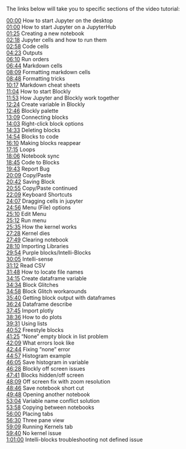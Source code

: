 The links below will take you to specific sections of the video tutorial:

<a class="yt-simple-endpoint style-scope yt-formatted-string" spellcheck="false" href="/watch?v=-luPzplPDI0&amp;t=0s" dir="auto">00:00</a><span dir="auto" class="style-scope yt-formatted-string"> How to start Jupyter on the desktop<br>
</span><a class="yt-simple-endpoint style-scope yt-formatted-string" spellcheck="false" href="/watch?v=-luPzplPDI0&amp;t=60s" dir="auto">01:00</a><span dir="auto" class="style-scope yt-formatted-string"> How to start Jupyter on a JupyterHub<br>
</span><a class="yt-simple-endpoint style-scope yt-formatted-string" spellcheck="false" href="/watch?v=-luPzplPDI0&amp;t=85s" dir="auto">01:25</a><span dir="auto" class="style-scope yt-formatted-string"> Creating a new notebook<br>
</span><a class="yt-simple-endpoint style-scope yt-formatted-string" spellcheck="false" href="/watch?v=-luPzplPDI0&amp;t=138s" dir="auto">02:18</a><span dir="auto" class="style-scope yt-formatted-string"> Jupyter cells and how to run them<br>
</span><a class="yt-simple-endpoint style-scope yt-formatted-string" spellcheck="false" href="/watch?v=-luPzplPDI0&amp;t=178s" dir="auto">02:58</a><span dir="auto" class="style-scope yt-formatted-string"> Code cells<br>
</span><a class="yt-simple-endpoint style-scope yt-formatted-string" spellcheck="false" href="/watch?v=-luPzplPDI0&amp;t=263s" dir="auto">04:23</a><span dir="auto" class="style-scope yt-formatted-string"> Outputs<br>
</span><a class="yt-simple-endpoint style-scope yt-formatted-string" spellcheck="false" href="/watch?v=-luPzplPDI0&amp;t=370s" dir="auto">06:10</a><span dir="auto" class="style-scope yt-formatted-string"> Run orders<br>
</span><a class="yt-simple-endpoint style-scope yt-formatted-string" spellcheck="false" href="/watch?v=-luPzplPDI0&amp;t=404s" dir="auto">06:44</a><span dir="auto" class="style-scope yt-formatted-string"> Markdown cells<br>
</span><a class="yt-simple-endpoint style-scope yt-formatted-string" spellcheck="false" href="/watch?v=-luPzplPDI0&amp;t=489s" dir="auto">08:09</a><span dir="auto" class="style-scope yt-formatted-string"> Formatting markdown cells<br>
</span><a class="yt-simple-endpoint style-scope yt-formatted-string" spellcheck="false" href="/watch?v=-luPzplPDI0&amp;t=528s" dir="auto">08:48</a><span dir="auto" class="style-scope yt-formatted-string"> Formatting tricks<br>
</span><a class="yt-simple-endpoint style-scope yt-formatted-string" spellcheck="false" href="/watch?v=-luPzplPDI0&amp;t=617s" dir="auto">10:17</a><span dir="auto" class="style-scope yt-formatted-string"> Markdown cheat sheets<br>
</span><a class="yt-simple-endpoint style-scope yt-formatted-string" spellcheck="false" href="/watch?v=-luPzplPDI0&amp;t=664s" dir="auto">11:04</a><span dir="auto" class="style-scope yt-formatted-string"> How to start Blockly<br>
</span><a class="yt-simple-endpoint style-scope yt-formatted-string" spellcheck="false" href="/watch?v=-luPzplPDI0&amp;t=713s" dir="auto">11:53</a><span dir="auto" class="style-scope yt-formatted-string"> How Jupyter and Blockly work together<br>
</span><a class="yt-simple-endpoint style-scope yt-formatted-string" spellcheck="false" href="/watch?v=-luPzplPDI0&amp;t=744s" dir="auto">12:24</a><span dir="auto" class="style-scope yt-formatted-string"> Create variable in Blockly<br>
</span><a class="yt-simple-endpoint style-scope yt-formatted-string" spellcheck="false" href="/watch?v=-luPzplPDI0&amp;t=766s" dir="auto">12:46</a><span dir="auto" class="style-scope yt-formatted-string"> Blockly palette<br>
</span><a class="yt-simple-endpoint style-scope yt-formatted-string" spellcheck="false" href="/watch?v=-luPzplPDI0&amp;t=789s" dir="auto">13:09</a><span dir="auto" class="style-scope yt-formatted-string"> Connecting blocks<br>
</span><a class="yt-simple-endpoint style-scope yt-formatted-string" spellcheck="false" href="/watch?v=-luPzplPDI0&amp;t=843s" dir="auto">14:03</a><span dir="auto" class="style-scope yt-formatted-string"> Right-click block options<br>
</span><a class="yt-simple-endpoint style-scope yt-formatted-string" spellcheck="false" href="/watch?v=-luPzplPDI0&amp;t=873s" dir="auto">14:33</a><span dir="auto" class="style-scope yt-formatted-string"> Deleting blocks<br>
</span><a class="yt-simple-endpoint style-scope yt-formatted-string" spellcheck="false" href="/watch?v=-luPzplPDI0&amp;t=894s" dir="auto">14:54</a><span dir="auto" class="style-scope yt-formatted-string"> Blocks to code<br>
</span><a class="yt-simple-endpoint style-scope yt-formatted-string" spellcheck="false" href="/watch?v=-luPzplPDI0&amp;t=970s" dir="auto">16:10</a><span dir="auto" class="style-scope yt-formatted-string"> Making blocks reappear<br>
</span><a class="yt-simple-endpoint style-scope yt-formatted-string" spellcheck="false" href="/watch?v=-luPzplPDI0&amp;t=1035s" dir="auto">17:15</a><span dir="auto" class="style-scope yt-formatted-string"> Loops<br>
</span><a class="yt-simple-endpoint style-scope yt-formatted-string" spellcheck="false" href="/watch?v=-luPzplPDI0&amp;t=1086s" dir="auto">18:06</a><span dir="auto" class="style-scope yt-formatted-string"> Notebook sync<br>
</span><a class="yt-simple-endpoint style-scope yt-formatted-string" spellcheck="false" href="/watch?v=-luPzplPDI0&amp;t=1125s" dir="auto">18:45</a><span dir="auto" class="style-scope yt-formatted-string"> Code to Blocks<br>
</span><a class="yt-simple-endpoint style-scope yt-formatted-string" spellcheck="false" href="/watch?v=-luPzplPDI0&amp;t=1183s" dir="auto">19:43</a><span dir="auto" class="style-scope yt-formatted-string"> Report Bug<br>
</span><a class="yt-simple-endpoint style-scope yt-formatted-string" spellcheck="false" href="/watch?v=-luPzplPDI0&amp;t=1209s" dir="auto">20:09</a><span dir="auto" class="style-scope yt-formatted-string"> Copy/Paste<br>
</span><a class="yt-simple-endpoint style-scope yt-formatted-string" spellcheck="false" href="/watch?v=-luPzplPDI0&amp;t=1242s" dir="auto">20:42</a><span dir="auto" class="style-scope yt-formatted-string"> Saving Block<br>
</span><a class="yt-simple-endpoint style-scope yt-formatted-string" spellcheck="false" href="/watch?v=-luPzplPDI0&amp;t=1255s" dir="auto">20:55</a><span dir="auto" class="style-scope yt-formatted-string"> Copy/Paste continued<br>
</span><a class="yt-simple-endpoint style-scope yt-formatted-string" spellcheck="false" href="/watch?v=-luPzplPDI0&amp;t=1329s" dir="auto">22:09</a><span dir="auto" class="style-scope yt-formatted-string"> Keyboard Shortcuts<br>
</span><a class="yt-simple-endpoint style-scope yt-formatted-string" spellcheck="false" href="/watch?v=-luPzplPDI0&amp;t=1447s" dir="auto">24:07</a><span dir="auto" class="style-scope yt-formatted-string"> Dragging cells in jupyter<br>
</span><a class="yt-simple-endpoint style-scope yt-formatted-string" spellcheck="false" href="/watch?v=-luPzplPDI0&amp;t=1496s" dir="auto">24:56</a><span dir="auto" class="style-scope yt-formatted-string"> Menu (File) options<br>
</span><a class="yt-simple-endpoint style-scope yt-formatted-string" spellcheck="false" href="/watch?v=-luPzplPDI0&amp;t=1510s" dir="auto">25:10</a><span dir="auto" class="style-scope yt-formatted-string"> Edit Menu<br>
</span><a class="yt-simple-endpoint style-scope yt-formatted-string" spellcheck="false" href="/watch?v=-luPzplPDI0&amp;t=1512s" dir="auto">25:12</a><span dir="auto" class="style-scope yt-formatted-string"> Run menu<br>
</span><a class="yt-simple-endpoint style-scope yt-formatted-string" spellcheck="false" href="/watch?v=-luPzplPDI0&amp;t=1535s" dir="auto">25:35</a><span dir="auto" class="style-scope yt-formatted-string"> How the kernel works<br>
</span><a class="yt-simple-endpoint style-scope yt-formatted-string" spellcheck="false" href="/watch?v=-luPzplPDI0&amp;t=1648s" dir="auto">27:28</a><span dir="auto" class="style-scope yt-formatted-string"> Kernel dies<br>
</span><a class="yt-simple-endpoint style-scope yt-formatted-string" spellcheck="false" href="/watch?v=-luPzplPDI0&amp;t=1669s" dir="auto">27:49</a><span dir="auto" class="style-scope yt-formatted-string"> Clearing notebook<br>
</span><a class="yt-simple-endpoint style-scope yt-formatted-string" spellcheck="false" href="/watch?v=-luPzplPDI0&amp;t=1690s" dir="auto">28:10</a><span dir="auto" class="style-scope yt-formatted-string"> Importing Libraries<br>
</span><a class="yt-simple-endpoint style-scope yt-formatted-string" spellcheck="false" href="/watch?v=-luPzplPDI0&amp;t=1794s" dir="auto">29:54</a><span dir="auto" class="style-scope yt-formatted-string"> Purple blocks/Intelli-Blocks<br>
</span><a class="yt-simple-endpoint style-scope yt-formatted-string" spellcheck="false" href="/watch?v=-luPzplPDI0&amp;t=1805s" dir="auto">30:05</a><span dir="auto" class="style-scope yt-formatted-string"> Intelli-sense<br>
</span><a class="yt-simple-endpoint style-scope yt-formatted-string" spellcheck="false" href="/watch?v=-luPzplPDI0&amp;t=1872s" dir="auto">31:12</a><span dir="auto" class="style-scope yt-formatted-string"> Read CSV<br>
</span><a class="yt-simple-endpoint style-scope yt-formatted-string" spellcheck="false" href="/watch?v=-luPzplPDI0&amp;t=1908s" dir="auto">31:48</a><span dir="auto" class="style-scope yt-formatted-string"> How to locate file names<br>
</span><a class="yt-simple-endpoint style-scope yt-formatted-string" spellcheck="false" href="/watch?v=-luPzplPDI0&amp;t=2055s" dir="auto">34:15</a><span dir="auto" class="style-scope yt-formatted-string"> Create dataframe variable<br>
</span><a class="yt-simple-endpoint style-scope yt-formatted-string" spellcheck="false" href="/watch?v=-luPzplPDI0&amp;t=2074s" dir="auto">34:34</a><span dir="auto" class="style-scope yt-formatted-string"> Block Glitches<br>
</span><a class="yt-simple-endpoint style-scope yt-formatted-string" spellcheck="false" href="/watch?v=-luPzplPDI0&amp;t=2098s" dir="auto">34:58</a><span dir="auto" class="style-scope yt-formatted-string"> Block Glitch workarounds<br>
</span><a class="yt-simple-endpoint style-scope yt-formatted-string" spellcheck="false" href="/watch?v=-luPzplPDI0&amp;t=2140s" dir="auto">35:40</a><span dir="auto" class="style-scope yt-formatted-string"> Getting block output with dataframes<br>
</span><a class="yt-simple-endpoint style-scope yt-formatted-string" spellcheck="false" href="/watch?v=-luPzplPDI0&amp;t=2184s" dir="auto">36:24</a><span dir="auto" class="style-scope yt-formatted-string"> Dataframe describe<br>
</span><a class="yt-simple-endpoint style-scope yt-formatted-string" spellcheck="false" href="/watch?v=-luPzplPDI0&amp;t=2265s" dir="auto">37:45</a><span dir="auto" class="style-scope yt-formatted-string"> Import plotly<br>
</span><a class="yt-simple-endpoint style-scope yt-formatted-string" spellcheck="false" href="/watch?v=-luPzplPDI0&amp;t=2316s" dir="auto">38:36</a><span dir="auto" class="style-scope yt-formatted-string"> How to do plots<br>
</span><a class="yt-simple-endpoint style-scope yt-formatted-string" spellcheck="false" href="/watch?v=-luPzplPDI0&amp;t=2371s" dir="auto">39:31</a><span dir="auto" class="style-scope yt-formatted-string"> Using lists<br>
</span><a class="yt-simple-endpoint style-scope yt-formatted-string" spellcheck="false" href="/watch?v=-luPzplPDI0&amp;t=2452s" dir="auto">40:52</a><span dir="auto" class="style-scope yt-formatted-string"> Freestyle blocks<br>
</span><a class="yt-simple-endpoint style-scope yt-formatted-string" spellcheck="false" href="/watch?v=-luPzplPDI0&amp;t=2485s" dir="auto">41:25</a><span dir="auto" class="style-scope yt-formatted-string"> “None” empty block in list problem<br>
</span><a class="yt-simple-endpoint style-scope yt-formatted-string" spellcheck="false" href="/watch?v=-luPzplPDI0&amp;t=2529s" dir="auto">42:09</a><span dir="auto" class="style-scope yt-formatted-string"> What errors look like<br>
</span><a class="yt-simple-endpoint style-scope yt-formatted-string" spellcheck="false" href="/watch?v=-luPzplPDI0&amp;t=2564s" dir="auto">42:44</a><span dir="auto" class="style-scope yt-formatted-string"> Fixing “none” error<br>
</span><a class="yt-simple-endpoint style-scope yt-formatted-string" spellcheck="false" href="/watch?v=-luPzplPDI0&amp;t=2697s" dir="auto">44:57</a><span dir="auto" class="style-scope yt-formatted-string"> Histogram example<br>
</span><a class="yt-simple-endpoint style-scope yt-formatted-string" spellcheck="false" href="/watch?v=-luPzplPDI0&amp;t=2765s" dir="auto">46:05</a><span dir="auto" class="style-scope yt-formatted-string"> Save histogram in variable<br>
</span><a class="yt-simple-endpoint style-scope yt-formatted-string" spellcheck="false" href="/watch?v=-luPzplPDI0&amp;t=2788s" dir="auto">46:28</a><span dir="auto" class="style-scope yt-formatted-string"> Blockly off screen issues<br>
</span><a class="yt-simple-endpoint style-scope yt-formatted-string" spellcheck="false" href="/watch?v=-luPzplPDI0&amp;t=2861s" dir="auto">47:41</a><span dir="auto" class="style-scope yt-formatted-string"> Blocks hidden/off screen<br>
</span><a class="yt-simple-endpoint style-scope yt-formatted-string" spellcheck="false" href="/watch?v=-luPzplPDI0&amp;t=2889s" dir="auto">48:09</a><span dir="auto" class="style-scope yt-formatted-string"> Off screen fix with zoom resolution<br>
</span><a class="yt-simple-endpoint style-scope yt-formatted-string" spellcheck="false" href="/watch?v=-luPzplPDI0&amp;t=2926s" dir="auto">48:46</a><span dir="auto" class="style-scope yt-formatted-string"> Save notebook short cut<br>
</span><a class="yt-simple-endpoint style-scope yt-formatted-string" spellcheck="false" href="/watch?v=-luPzplPDI0&amp;t=2988s" dir="auto">49:48</a><span dir="auto" class="style-scope yt-formatted-string"> Opening another notebook<br>
</span><a class="yt-simple-endpoint style-scope yt-formatted-string" spellcheck="false" href="/watch?v=-luPzplPDI0&amp;t=3184s" dir="auto">53:04</a><span dir="auto" class="style-scope yt-formatted-string"> Variable name conflict solution<br>
</span><a class="yt-simple-endpoint style-scope yt-formatted-string" spellcheck="false" href="/watch?v=-luPzplPDI0&amp;t=3238s" dir="auto">53:58</a><span dir="auto" class="style-scope yt-formatted-string"> Copying between notebooks<br>
</span><a class="yt-simple-endpoint style-scope yt-formatted-string" spellcheck="false" href="/watch?v=-luPzplPDI0&amp;t=3360s" dir="auto">56:00</a><span dir="auto" class="style-scope yt-formatted-string"> Placing tabs<br>
</span><a class="yt-simple-endpoint style-scope yt-formatted-string" spellcheck="false" href="/watch?v=-luPzplPDI0&amp;t=3390s" dir="auto">56:30</a><span dir="auto" class="style-scope yt-formatted-string"> Three pane view<br>
</span><a class="yt-simple-endpoint style-scope yt-formatted-string" spellcheck="false" href="/watch?v=-luPzplPDI0&amp;t=3549s" dir="auto">59:09</a><span dir="auto" class="style-scope yt-formatted-string"> Running Kernels tab<br>
</span><a class="yt-simple-endpoint style-scope yt-formatted-string" spellcheck="false" href="/watch?v=-luPzplPDI0&amp;t=3580s" dir="auto">59:40</a><span dir="auto" class="style-scope yt-formatted-string"> No kernel issue<br>
</span><a class="yt-simple-endpoint style-scope yt-formatted-string" spellcheck="false" href="/watch?v=-luPzplPDI0&amp;t=3660s" dir="auto">1:01:00</a><span dir="auto" class="style-scope yt-formatted-string"> Intelli-blocks troubleshooting not defined issue</span><br>
